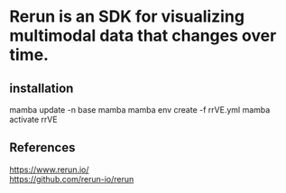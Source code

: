 # Rerun is an SDK for visualizing multimodal data that changes over time. 

## installation
mamba update -n base mamba
mamba env create -f rrVE.yml
mamba activate rrVE



## References
https://www.rerun.io/  
https://github.com/rerun-io/rerun  


